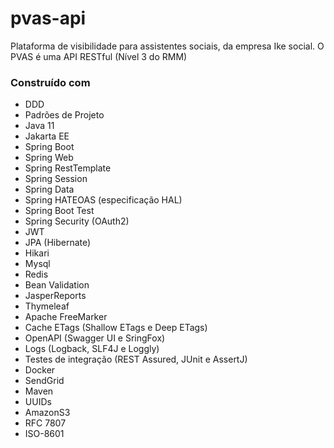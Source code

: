 # pvas-api
Plataforma de visibilidade para assistentes sociais, da empresa Ike social. 
O PVAS é uma API RESTful (Nível 3 do RMM) 

### Construído com

* DDD
* Padrões de Projeto
* Java 11
* Jakarta EE
* Spring Boot
* Spring Web
* Spring RestTemplate
* Spring Session
* Spring Data
* Spring HATEOAS (especificação HAL)
* Spring Boot Test
* Spring Security (OAuth2)
* JWT
* JPA (Hibernate)
* Hikari
* Mysql
* Redis
* Bean Validation
* JasperReports
* Thymeleaf
* Apache FreeMarker
* Cache ETags (Shallow ETags e Deep ETags)
* OpenAPI (Swagger UI e SringFox)
* Logs (Logback, SLF4J e Loggly)
* Testes de integração (REST Assured, JUnit e AssertJ)
* Docker
* SendGrid
* Maven
* UUIDs
* AmazonS3
* RFC 7807
* ISO-8601





